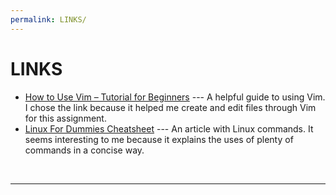 ```yaml
---
permalink: LINKS/
---
```

# LINKS

* [How to Use Vim – Tutorial for Beginners](https://www.freecodecamp.org/news/vim-beginners-guide/) ---
A helpful guide to using Vim. I chose the link because it helped me create and edit files through Vim for this assignment.
* [Linux For Dummies Cheatsheet](https://www.dummies.com/article/technology/computers/operating-systems/linux/linux-for-dummies-cheat-sheet-209505/) ---
An article with Linux commands. It seems interesting to me because it explains the uses of plenty of commands in a concise way.
<br>
<hr>
